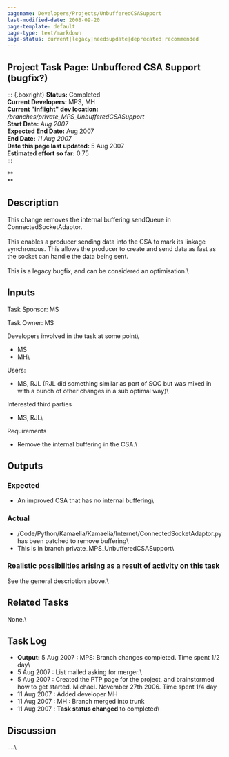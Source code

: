 ```yaml
---
pagename: Developers/Projects/UnbufferedCSASupport
last-modified-date: 2008-09-20
page-template: default
page-type: text/markdown
page-status: current|legacy|needsupdate|deprecated|recommended
---
```

Project Task Page: Unbuffered CSA Support (bugfix?) 
---------------------------------------------------

::: {.boxright}
**Status:** Completed\
**Current Developers:** MPS, MH\
**Current \"inflight\" dev location:**
*/branches/private\_MPS\_UnbufferedCSASupport*\
**Start Date:** *Aug 2007*\
**Expected End Date:** Aug 2007\
**End Date:** *11 Aug 2007*\
**Date this page last updated:** 5 Aug 2007\
**Estimated effort so far:** 0.75\
:::

**\
**

**Description**
---------------

This change removes the internal buffering sendQueue in
ConnectedSocketAdaptor.\
\
This enables a producer sending data into the CSA to mark its linkage
synchronous. This allows the producer to create and send data as fast as
the socket can handle the data being sent.\
\
This is a legacy bugfix, and can be considered an optimisation.\

Inputs
------

Task Sponsor: MS

Task Owner: MS

Developers involved in the task at some point\

-   MS
-   MH\

Users:

-   MS, RJL (RJL did something similar as part of SOC but was mixed in
    with a bunch of other changes in a sub optimal way)\

Interested third parties

-   MS, RJL\

Requirements

-   Remove the internal buffering in the CSA.\

Outputs
-------

### Expected

-   An improved CSA that has no internal buffering\

### Actual

-   /Code/Python/Kamaelia/Kamaelia/Internet/ConnectedSocketAdaptor.py
    has been patched to remove buffering\
-   This is in branch private\_MPS\_UnbufferedCSASupport\

### Realistic possibilities arising as a result of activity on this task

See the general description above.\

Related Tasks
-------------

None.\

Task Log
--------

-   **Output:** 5 Aug 2007 : MPS: Branch changes completed. Time spent
    1/2 day\
-   5 Aug 2007 : List mailed asking for merger.\
-   5 Aug 2007 : Created the PTP page for the project, and brainstormed
    how to get started. Michael. November 27th 2006. Time spent 1/4 day
-   11 Aug 2007 : Added developer MH
-   11 Aug 2007 : MH : Branch merged into trunk
-   11 Aug 2007 : **Task status changed** to completed\

Discussion
----------

\....\
